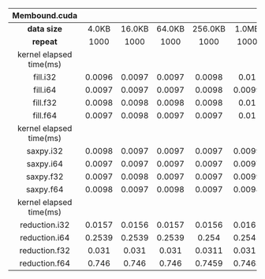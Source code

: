 |Membound.cuda|||||||||||geometric_mean|
|:--:|:--:|:--:|:--:|:--:|:--:|:--:|:--:|:--:|:--:|:--:|:--:|
|**data size**|4.0KB|16.0KB|64.0KB|256.0KB|1.0MB|4.0MB|16.0MB|64.0MB|256.0MB|1.0GB||
|**repeat**|1000|1000|1000|1000|1000|1000|100|100|100|100||
|kernel elapsed time(ms)|||||||||||
|fill.i32|0.0096|0.0097|0.0097|0.0098|0.01|0.0103|0.0268|0.0851|0.333|1.4763|0.0317|
|fill.i64|0.0097|0.0097|0.0097|0.0098|0.0099|0.0105|0.0266|0.0843|0.3224|1.2827|0.0312|
|fill.f32|0.0098|0.0098|0.0098|0.0098|0.01|0.0103|0.0267|0.0842|0.3362|1.4754|0.0318|
|fill.f64|0.0097|0.0098|0.0097|0.0097|0.01|0.0105|0.0267|0.0845|0.3191|1.2787|0.0312|
|kernel elapsed time(ms)|||||||||||
|saxpy.i32|0.0098|0.0097|0.0097|0.0097|0.0099|0.0103|0.0288|0.0894|0.3299|1.3083|0.0317|
|saxpy.i64|0.0097|0.0097|0.0097|0.0097|0.0097|0.0105|0.0282|0.089|0.3298|1.2975|0.0315|
|saxpy.f32|0.0097|0.0098|0.0097|0.0097|0.0099|0.0103|0.0288|0.0887|0.3313|1.3092|0.0316|
|saxpy.f64|0.0098|0.0097|0.0098|0.0097|0.0098|0.0106|0.0283|0.0888|0.33|1.3019|0.0317|
|kernel elapsed time(ms)|||||||||||
|reduction.i32|0.0157|0.0156|0.0157|0.0156|0.0161|0.0176|0.0313|0.0889|0.3237|1.2691|0.0426|
|reduction.i64|0.2539|0.2539|0.2539|0.254|0.2545|0.2561|0.2667|0.3061|0.4882|1.3339|0.328|
|reduction.f32|0.031|0.031|0.031|0.0311|0.0311|0.0317|0.038|0.0925|0.3253|1.2699|0.0649|
|reduction.f64|0.746|0.746|0.746|0.7459|0.7463|0.7471|0.7522|0.7675|0.8308|1.5295|0.8133|

